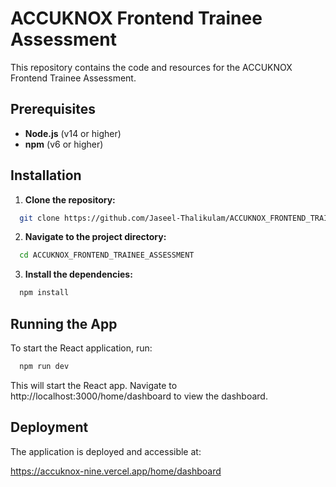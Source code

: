 # ACCUKNOX Frontend Trainee Assessment

This repository contains the code and resources for the ACCUKNOX Frontend Trainee Assessment.

## Prerequisites

- **Node.js** (v14 or higher)
- **npm** (v6 or higher)

## Installation

1. **Clone the repository:**

 ```bash
   git clone https://github.com/Jaseel-Thalikulam/ACCUKNOX_FRONTEND_TRAINEE_ASSESSMENT.git
   ```
  
  2. **Navigate to the project directory:**

  ```bash
    cd ACCUKNOX_FRONTEND_TRAINEE_ASSESSMENT
```

  3. **Install the dependencies:**

  ```bash
    npm install
```

## Running the App
To start the React application, run:

  ```bash
    npm run dev
```
  
This will start the React app. Navigate to http://localhost:3000/home/dashboard to view the dashboard.


## Deployment

The application is deployed and accessible at:

https://accuknox-nine.vercel.app/home/dashboard



